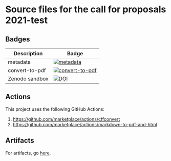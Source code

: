 # Source files for the call for proposals 2021-test

## Badges

| Description    | Badge |
| ---            | --- |
| metadata       | [![metadata](https://github.com/nlesc-calls/2021-test/actions/workflows/metadata.yml/badge.svg)](https://github.com/nlesc-calls/2021-test/actions/workflows/metadata.yml) |
| convert-to-pdf | [![convert-to-pdf](https://github.com/nlesc-calls/2021-test/actions/workflows/convert-to-pdf.yml/badge.svg)](https://github.com/nlesc-calls/2021-test/actions/workflows/convert-to-pdf.yml) |
| Zenodo sandbox | [![DOI](https://sandbox.zenodo.org/badge/DOI/10.5072/zenodo.831247.svg)](https://doi.org/10.5072/zenodo.831247) |

## Actions

This project uses the following GitHub Actions:

1. https://github.com/marketplace/actions/cffconvert
1. https://github.com/marketplace/actions/markdown-to-pdf-and-html

## Artifacts

For artifacts, go [here](https://github.com/nlesc-calls/2021-test/actions/workflows/convert-to-pdf.yml).
